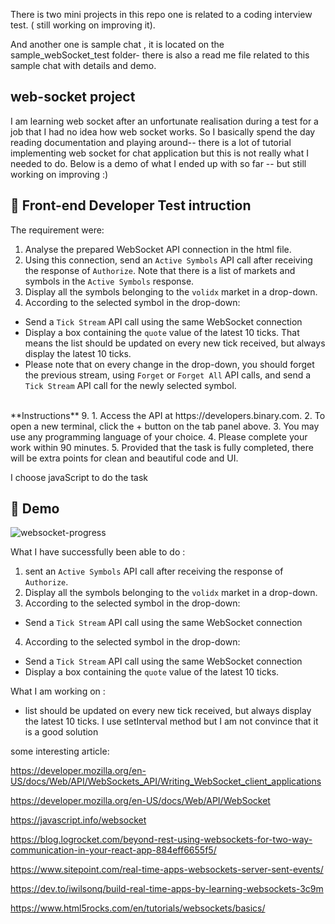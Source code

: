 There is two mini projects in this repo one is related to a coding interview test. ( still working on improving it).

And another one is sample chat , it is located on the sample_webSocket_test folder- there is also a read me file related to this sample chat with details and demo.


## web-socket  project  

  I am learning web socket after an unfortunate realisation during a test for a job that I had no idea how web socket works. So I basically spend the day reading documentation and playing around-- there is a lot of tutorial implementing web socket for chat application  but this is not really what I needed to do.  Below is a demo of what I ended up with so far -- but still working on improving :)

  ## 🧐 Front-end Developer Test intruction
  The requirement were:
1. Analyse the prepared WebSocket API connection in the html file.
2. Using this connection, send an `Active Symbols` API call after receiving the response of `Authorize`. Note that there is a list of markets and symbols in the `Active Symbols` response.
3. Display all the symbols belonging to the `volidx` market in a drop-down.
4. According to the selected symbol in the drop-down:
- Send a `Tick Stream` API call using the same WebSocket connection
- Display a box containing the `quote` value of the latest 10 ticks. That means the list should be updated on every new tick received, but always display the latest 10 ticks.
- Please note that on every change in the drop-down, you should forget the previous stream, using `Forget` or `Forget All` API calls, and send a `Tick Stream` API call for the newly selected symbol.
<br>
**Instructions**
9.
1. Access the API at https://developers.binary.com. 
2. To open a new terminal, click the + button on the tab panel above.
3. You may use any programming language of your choice.
4. Please complete your work within 90 minutes. 
5. Provided that the task is fully completed, there will be extra points for clean and beautiful code and UI.
<br>

I choose javaScript to do the task


 ## 🧐  Demo
 
 ![websocket-progress](https://user-images.githubusercontent.com/18241226/62895448-c7dcaf80-bd46-11e9-9418-62ed5291a2e1.gif)



     

What I have successfully been able to do :
1. sent an `Active Symbols` API call after receiving the response of `Authorize`.
2. Display all the symbols belonging to the `volidx` market in a drop-down.
3. According to the selected symbol in the drop-down:
- Send a `Tick Stream` API call using the same WebSocket connection
4. According to the selected symbol in the drop-down:
- Send a `Tick Stream` API call using the same WebSocket connection
- Display a box containing the `quote` value of the latest 10 ticks.

 

 What I am working on :
- list should be updated on every new tick received, but always display the latest 10 ticks. I use setInterval method but I am not convince that it is a good solution

 



some interesting article:

https://developer.mozilla.org/en-US/docs/Web/API/WebSockets_API/Writing_WebSocket_client_applications

https://developer.mozilla.org/en-US/docs/Web/API/WebSocket

https://javascript.info/websocket


https://blog.logrocket.com/beyond-rest-using-websockets-for-two-way-communication-in-your-react-app-884eff6655f5/

https://www.sitepoint.com/real-time-apps-websockets-server-sent-events/

https://dev.to/iwilsonq/build-real-time-apps-by-learning-websockets-3c9m

 
https://www.html5rocks.com/en/tutorials/websockets/basics/
